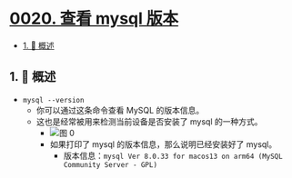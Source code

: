 # [0020. 查看 mysql 版本](https://github.com/Tdahuyou/TNotes.mysql/tree/main/notes/0020.%20%E6%9F%A5%E7%9C%8B%20mysql%20%E7%89%88%E6%9C%AC)

<!-- region:toc -->

- [1. 📝 概述](#1--概述)

<!-- endregion:toc -->

## 1. 📝 概述

- `mysql --version`
  - 你可以通过这条命令查看 MySQL 的版本信息。
  - 这也是经常被用来检测当前设备是否安装了 mysql 的一种方式。
    - ![图 0](https://cdn.jsdelivr.net/gh/Tdahuyou/imgs@main/2025-05-17-08-40-27.png)
    - 如果打印了 mysql 的版本信息，那么说明已经安装好了 mysql。
      - 版本信息：`mysql Ver 8.0.33 for macos13 on arm64 (MySQL Community Server - GPL)`
